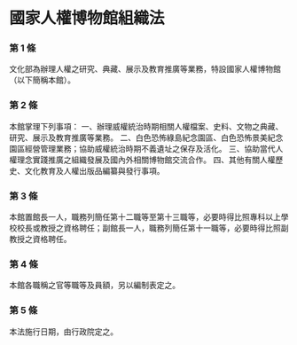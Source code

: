 # 國家人權博物館組織法

### 第 1 條

文化部為辦理人權之研究、典藏、展示及教育推廣等業務，特設國家人權博物館（以下簡稱本館）。

### 第 2 條

本館掌理下列事項：
一、辦理威權統治時期相關人權檔案、史料、文物之典藏、研究、展示及教育推廣等業務。
二、白色恐怖綠島紀念園區、白色恐怖景美紀念園區經營管理業務；協助威權統治時期不義遺址之保存及活化。
三、協助當代人權理念實踐推廣之組織發展及國內外相關博物館交流合作。
四、其他有關人權歷史、文化教育及人權出版品編纂與發行事項。

### 第 3 條

本館置館長一人，職務列簡任第十二職等至第十三職等，必要時得比照專科以上學校校長或教授之資格聘任；副館長一人，職務列簡任第十一職等，必要時得比照副教授之資格聘任。

### 第 4 條

本館各職稱之官等職等及員額，另以編制表定之。

### 第 5 條

本法施行日期，由行政院定之。
